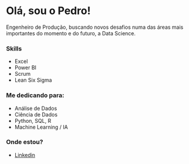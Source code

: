 # Olá, sou o Pedro!
<addr>
  
  Engenheiro de Produção, buscando novos desafios numa das áreas mais importantes do momento e do futuro, a Data Science.
  
  ### Skills
  
  * Excel 
  * Power BI
  * Scrum
  * Lean Six Sigma
  
  ### Me dedicando para:
  
  * Análise de Dados
  * Ciência de Dados
  * Python, SQL, R
  * Machine Learning / IA
  
 ### Onde estou?
  
  * [Linkedin](https://www.linkedin.com/in/pedrotassi/)

<!---
pedrotassi/pedrotassi is a ✨ special ✨ repository because its `README.md` (this file) appears on your GitHub profile.
You can click the Preview link to take a look at your changes.
--->
